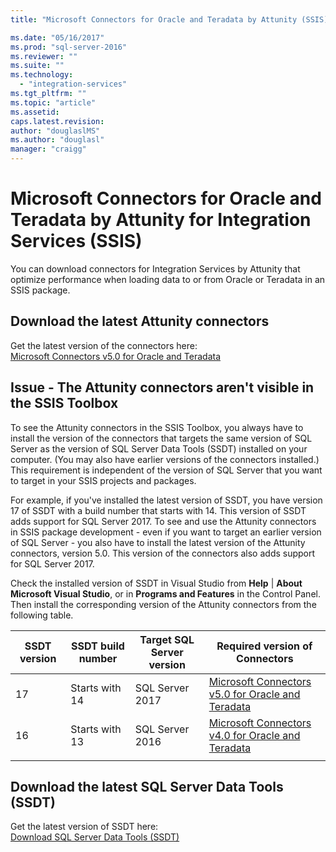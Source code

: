 ```yaml
---
title: "Microsoft Connectors for Oracle and Teradata by Attunity (SSIS) | Microsoft Docs"

ms.date: "05/16/2017"
ms.prod: "sql-server-2016"
ms.reviewer: ""
ms.suite: ""
ms.technology: 
  - "integration-services"
ms.tgt_pltfrm: ""
ms.topic: "article"
ms.assetid: 
caps.latest.revision: 
author: "douglaslMS"
ms.author: "douglasl"
manager: "craigg"
---
```

# Microsoft Connectors for Oracle and Teradata by Attunity for Integration Services (SSIS)

You can download connectors for Integration Services by Attunity that optimize performance when loading data to or from Oracle or Teradata in an SSIS package.

## Download the latest Attunity connectors

Get the latest version of the connectors here:  
[Microsoft Connectors v5.0 for Oracle and Teradata](https://www.microsoft.com/download/details.aspx?id=55179)

## Issue - The Attunity connectors aren't visible in the SSIS Toolbox

To see the Attunity connectors in the SSIS Toolbox, you always have to install the version of the connectors that targets the same version of SQL Server as the version of SQL Server Data Tools (SSDT) installed on your computer. (You may also have earlier versions of the connectors installed.) This requirement is independent of the version of SQL Server that you want to target in your SSIS projects and packages.

For example, if you've installed the latest version of SSDT, you have version 17 of SSDT with a build number that starts with 14. This version of SSDT adds support for SQL Server 2017. To see and use the Attunity connectors in SSIS package development - even if you want to target an earlier version of SQL Server - you also have to install the latest version of the Attunity connectors, version 5.0. This version of the connectors also adds support for SQL Server 2017.

Check the installed version of SSDT in Visual Studio from **Help** | **About Microsoft Visual Studio**, or in **Programs and Features** in the Control Panel. Then install the corresponding version of the Attunity connectors from the following table.

|SSDT version|SSDT build number|Target SQL Server version|Required version of Connectors|
|---------|---------|---------|---------|
|17|Starts with 14|SQL Server 2017|[Microsoft Connectors v5.0 for Oracle and Teradata](https://www.microsoft.com/download/details.aspx?id=55179)|
|16|Starts with 13|SQL Server 2016|[Microsoft Connectors v4.0 for Oracle and Teradata](https://www.microsoft.com/download/details.aspx?id=52950)|
||||

## Download the latest SQL Server Data Tools (SSDT)

Get the latest version of SSDT here:  
[Download SQL Server Data Tools (SSDT)](..//ssdt/download-sql-server-data-tools-ssdt.md)